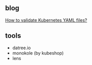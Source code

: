 ## blog
[How to validate Kubernetes YAML files?](!https://itnext.io/how-to-validate-kubernetes-yaml-files-9a17b9a30f08)


## tools
- datree.io                                      <!--(validates YAML files)
                                                      also helps in kubernetes schema checks-->
- monokole (by kubeshop)                         <!-- its makes it easier to work with large scale yaml files                                                 (kubernetes menifest)-->
- lens                                           <!-- -->
